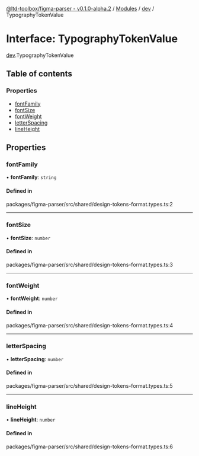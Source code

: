 [@ltd-toolbox/figma-parser - v0.1.0-alpha.2](../README.md) / [Modules](../modules.md) / [dev](../modules/dev.md) / TypographyTokenValue

# Interface: TypographyTokenValue

[dev](../modules/dev.md).TypographyTokenValue

## Table of contents

### Properties

- [fontFamily](dev.TypographyTokenValue.md#fontfamily)
- [fontSize](dev.TypographyTokenValue.md#fontsize)
- [fontWeight](dev.TypographyTokenValue.md#fontweight)
- [letterSpacing](dev.TypographyTokenValue.md#letterspacing)
- [lineHeight](dev.TypographyTokenValue.md#lineheight)

## Properties

### fontFamily

• **fontFamily**: `string`

#### Defined in

packages/figma-parser/src/shared/design-tokens-format.types.ts:2

___

### fontSize

• **fontSize**: `number`

#### Defined in

packages/figma-parser/src/shared/design-tokens-format.types.ts:3

___

### fontWeight

• **fontWeight**: `number`

#### Defined in

packages/figma-parser/src/shared/design-tokens-format.types.ts:4

___

### letterSpacing

• **letterSpacing**: `number`

#### Defined in

packages/figma-parser/src/shared/design-tokens-format.types.ts:5

___

### lineHeight

• **lineHeight**: `number`

#### Defined in

packages/figma-parser/src/shared/design-tokens-format.types.ts:6
